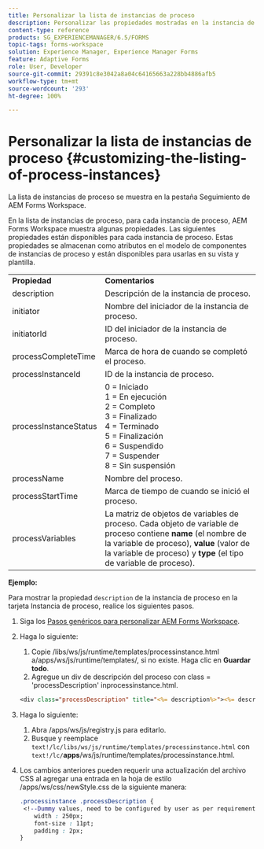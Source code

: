 ```yaml
---
title: Personalizar la lista de instancias de proceso
description: Personalizar las propiedades mostradas en la instancia de proceso en AEM Forms Workspace.
content-type: reference
products: SG_EXPERIENCEMANAGER/6.5/FORMS
topic-tags: forms-workspace
solution: Experience Manager, Experience Manager Forms
feature: Adaptive Forms
role: User, Developer
source-git-commit: 29391c8e3042a8a04c64165663a228bb4886afb5
workflow-type: tm+mt
source-wordcount: '293'
ht-degree: 100%

---
```


# Personalizar la lista de instancias de proceso {#customizing-the-listing-of-process-instances}

La lista de instancias de proceso se muestra en la pestaña Seguimiento de AEM Forms Workspace.

En la lista de instancias de proceso, para cada instancia de proceso, AEM Forms Workspace muestra algunas propiedades. Las siguientes propiedades están disponibles para cada instancia de proceso. Estas propiedades se almacenan como atributos en el modelo de componentes de instancias de proceso y están disponibles para usarlas en su vista y plantilla.

<table>
 <tbody>
  <tr>
   <td><strong>Propiedad</strong></td>
   <td><strong>Comentarios</strong></td>
  </tr>
  <tr>
   <td>description</td>
   <td>Descripción de la instancia de proceso.</td>
  </tr>
  <tr>
   <td>initiator</td>
   <td>Nombre del iniciador de la instancia de proceso.</td>
  </tr>
  <tr>
   <td>initiatorId</td>
   <td>ID del iniciador de la instancia de proceso.</td>
  </tr>
  <tr>
   <td>processCompleteTime</td>
   <td>Marca de hora de cuando se completó el proceso.</td>
  </tr>
  <tr>
   <td>processInstanceId</td>
   <td>ID de la instancia de proceso.</td>
  </tr>
  <tr>
   <td>processInstanceStatus</td>
   <td>0 = Iniciado<br /> 1 = En ejecución<br /> 2 = Completo<br /> 3 = Finalizado<br /> 4 = Terminado<br /> 5 = Finalización<br /> 6 = Suspendido<br /> 7 = Suspender<br /> 8 = Sin suspensión</td>
  </tr>
  <tr>
   <td>processName</td>
   <td>Nombre del proceso.</td>
  </tr>
  <tr>
   <td>processStartTime</td>
   <td>Marca de tiempo de cuando se inició el proceso.</td>
  </tr>
  <tr>
   <td>processVariables</td>
   <td>La matriz de objetos de variables de proceso. Cada objeto de variable de proceso contiene <strong>name</strong> (el nombre de la variable de proceso), <strong>value</strong> (valor de la variable de proceso) y<strong> type</strong> (el tipo de variable de proceso).</td>
  </tr>
 </tbody>
</table>

**Ejemplo:**

Para mostrar la propiedad `description` de la instancia de proceso en la tarjeta Instancia de proceso, realice los siguientes pasos.

1. Siga los [Pasos genéricos para personalizar AEM Forms Workspace](/help/forms/using/generic-steps-html-workspace-customization.md).
1. Haga lo siguiente:

   1. Copie /libs/ws/js/runtime/templates/processinstance.html a/apps/ws/js/runtime/templates/, si no existe. Haga clic en **Guardar todo**.
   1. Agregue un div de descripción del proceso con class = &#39;processDescription&#39; inprocessinstance.html.

   ```jsp
   <div class="processDescription" title="<%= description%>"><%= description%></div>
   ```

1. Haga lo siguiente:

   1. Abra /apps/ws/js/registry.js para editarlo.
   1. Busque y reemplace `text!/lc/libs/ws/js/runtime/templates/processinstance.html` con `text!/lc/`**apps**/ws/js/runtime/templates/processinstance.html.

1. Los cambios anteriores pueden requerir una actualización del archivo CSS al agregar una entrada en la hoja de estilo /apps/ws/css/newStyle.css de la siguiente manera:

   ```css
   .processinstance .processDescription {
    <!--Dummy values, need to be configured by user as per requirement and user can add or delete any property depending upon requirement-->
       width : 250px;
       font-size : 11pt;
       padding : 2px;
   }
   ```
